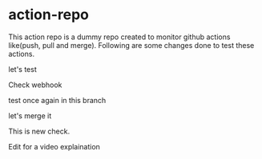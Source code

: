 # action-repo

This action repo is a dummy repo created to monitor github actions like(push, pull and merge). Following are some changes done to test these actions.

let's test

Check webhook

test once again in this branch

let's merge it

This is new check.

Edit for a video explaination
